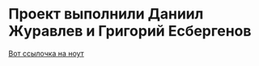<h1>Проект выполнили Даниил Журавлев и Григорий Есбергенов</h1>

[Вот ссылочка на ноут](https://nbviewer.org/github/danzhukk/Coutries-dataset/blob/11ebef002cf547e36524a95f8480f44a244b30cc/Country%20statistics%20Dataset.ipynb)
